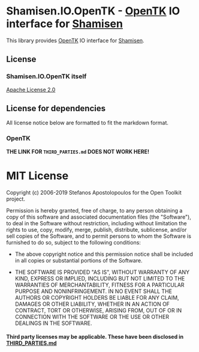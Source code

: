 ﻿# Shamisen.IO.OpenTK - [OpenTK](https://github.com/opentk/opentk) IO interface for [Shamisen](https://github.com/MineCake147E/Shamisen)

This library provides [OpenTK](https://github.com/opentk/opentk) IO interface for [Shamisen](https://github.com/MineCake147E/Shamisen).

## License

### Shamisen.IO.OpenTK itself

[Apache License 2.0](http://www.apache.org/licenses/LICENSE-2.0)

## License for dependencies

All license notice below are formatted to fit the markdown format.

### OpenTK

**THE LINK FOR `THIRD_PARTIES.md` DOES NOT WORK HERE!**

# MIT License

Copyright (c) 2006-2019 Stefanos Apostolopoulos for the Open Toolkit project.

Permission is hereby granted, free of charge, to any person obtaining a copy
of this software and associated documentation files (the "Software"), to deal
in the Software without restriction, including without limitation the rights
to use, copy, modify, merge, publish, distribute, sublicense, and/or sell
copies of the Software, and to permit persons to whom the Software is
furnished to do so, subject to the following conditions:

- The above copyright notice and this permission notice shall be included in all
copies or substantial portions of the Software.

- THE SOFTWARE IS PROVIDED "AS IS", WITHOUT WARRANTY OF ANY KIND, EXPRESS OR
IMPLIED, INCLUDING BUT NOT LIMITED TO THE WARRANTIES OF MERCHANTABILITY,
FITNESS FOR A PARTICULAR PURPOSE AND NONINFRINGEMENT. IN NO EVENT SHALL THE
AUTHORS OR COPYRIGHT HOLDERS BE LIABLE FOR ANY CLAIM, DAMAGES OR OTHER
LIABILITY, WHETHER IN AN ACTION OF CONTRACT, TORT OR OTHERWISE, ARISING FROM,
OUT OF OR IN CONNECTION WITH THE SOFTWARE OR THE USE OR OTHER DEALINGS IN THE
SOFTWARE.

#### Third party licenses may be applicable. These have been disclosed in [THIRD_PARTIES.md](THIRD_PARTIES.md)
